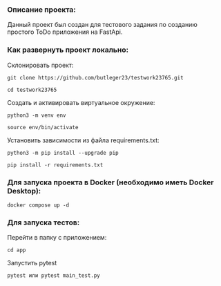 ### Описание проекта:

Данный проект был создан для тестового задания по созданию простого ToDo приложения на FastApi.

### Как развернуть проект локально:

Склонировать проект:

```
git clone https://github.com/butleger23/testwork23765.git

cd testwork23765
```

Cоздать и активировать виртуальное окружение:

```
python3 -m venv env

source env/bin/activate
```

Установить зависимости из файла requirements.txt:

```
python3 -m pip install --upgrade pip

pip install -r requirements.txt
```

### Для запуска проекта в Docker (необходимо иметь Docker Desktop):

```
docker compose up -d
```
### Для запуска тестов:
Перейти в папку с приложением:
```
cd app
```
Запустить pytest
```
pytest или pytest main_test.py
```
